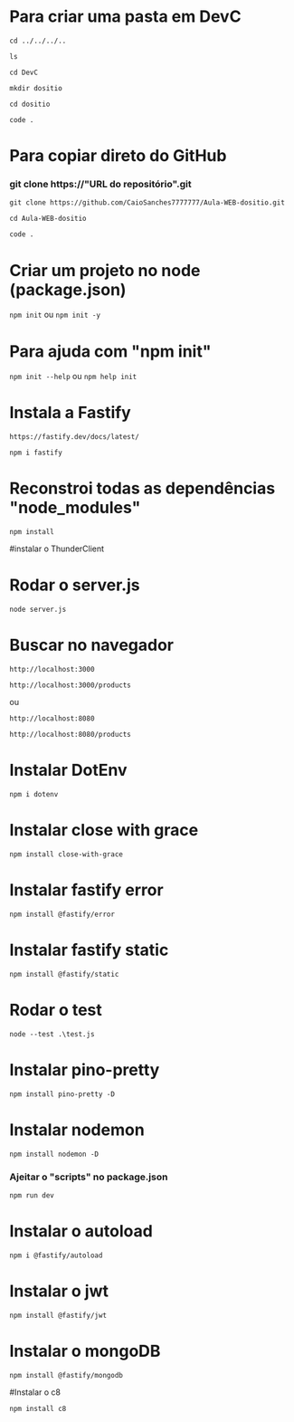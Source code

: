 # Para criar uma pasta em DevC

```cd ../../../..```

```ls```

```cd DevC```

```mkdir dositio```

```cd dositio```

```code .```

# Para copiar direto do GitHub

### git clone https://"URL do repositório".git

```git clone https://github.com/CaioSanches7777777/Aula-WEB-dositio.git```

```cd Aula-WEB-dositio```

```code .```

# Criar um projeto no node (package.json)

```npm init``` ou ```npm init -y```

# Para ajuda com "npm init"

```npm init --help```  ou ```npm help init```

# Instala a Fastify 

```https://fastify.dev/docs/latest/```

```npm i fastify```

# Reconstroi todas as dependências "node_modules"

```npm install```

#instalar o ThunderClient

# Rodar o server.js

```node server.js```

# Buscar no navegador 

```http://localhost:3000```

```http://localhost:3000/products```

ou

```http://localhost:8080```

```http://localhost:8080/products```

# Instalar DotEnv

```npm i dotenv```

# Instalar close with grace

```npm install close-with-grace```

# Instalar fastify error

```npm install @fastify/error```

# Instalar fastify static

```npm install @fastify/static```

# Rodar o test

```node --test .\test.js```

# Instalar pino-pretty

```npm install pino-pretty -D```

# Instalar nodemon

```npm install nodemon -D```
### Ajeitar o "scripts" no package.json
```npm run dev```

# Instalar o autoload

```npm i @fastify/autoload```

# Instalar o jwt

```npm install @fastify/jwt```

# Instalar o mongoDB

```npm install @fastify/mongodb```

#Instalar o c8

```npm install c8```

#

